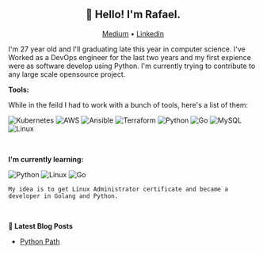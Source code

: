 <!-- Your title -->

<h2 align="center">👋 Hello! I'm Rafael.</h2>
<p align="center">
  <a href="https://medium.com/@rafael31101995/">Medium</a> •
  <a href="https://www.linkedin.com/in/rafael-cardoso-monteiro/">Linkedin</a>
</p>
I'm 27 year old and I'll graduating late this year in computer science. I've Worked as a DevOps engineer for the last two years and my first expience were as software develop using Python. I'm currently trying to contribute to any large scale opensource project.

</br>

**Tools:**

While in the feild I had to work with a bunch of tools, here's a list of them:

![Kubernetes](https://img.shields.io/badge/kubernetes-%23326ce5.svg?style=for-the-badge&logo=kubernetes&logoColor=white)
![AWS](https://img.shields.io/badge/AWS-%23FF9900.svg?style=for-the-badge&logo=amazon-aws&logoColor=white)
![Ansible](https://img.shields.io/badge/ansible-%231A1918.svg?style=for-the-badge&logo=ansible&logoColor=white)
![Terraform](https://img.shields.io/badge/terraform-%235835CC.svg?style=for-the-badge&logo=terraform&logoColor=white)
![Python](https://img.shields.io/badge/python-3670A0?style=for-the-badge&logo=python&logoColor=ffdd54)
![Go](https://img.shields.io/badge/go-%2300ADD8.svg?style=for-the-badge&logo=go&logoColor=white)
![MySQL](https://img.shields.io/badge/mysql-%2300f.svg?style=for-the-badge&logo=mysql&logoColor=white)
![Linux](https://img.shields.io/badge/Linux-FCC624?style=for-the-badge&logo=linux&logoColor=black)

<!-- Your badges
You can use the website to generate badges: https://shields.io/
-->
&nbsp;

<!-- Talking about you -->
**I'm currently learning:**

![Python](https://img.shields.io/badge/python-3670A0?style=for-the-badge&logo=python&logoColor=ffdd54)
![Linux](https://img.shields.io/badge/Linux-FCC624?style=for-the-badge&logo=linux&logoColor=black)
![Go](https://img.shields.io/badge/go-%2300ADD8.svg?style=for-the-badge&logo=go&logoColor=white)

`My idea is to get Linux Administrator certificate and became a developer in Golang and Python.`

&nbsp;

**📝 Latest Blog Posts**

<!-- BLOG-POST-LIST:START -->
- [Python Path](https://img.shields.io/badge/python-3670A0?style=for-the-badge&logo=python&logoColor=ffdd54)
<!-- BLOG-POST-LIST:END -->